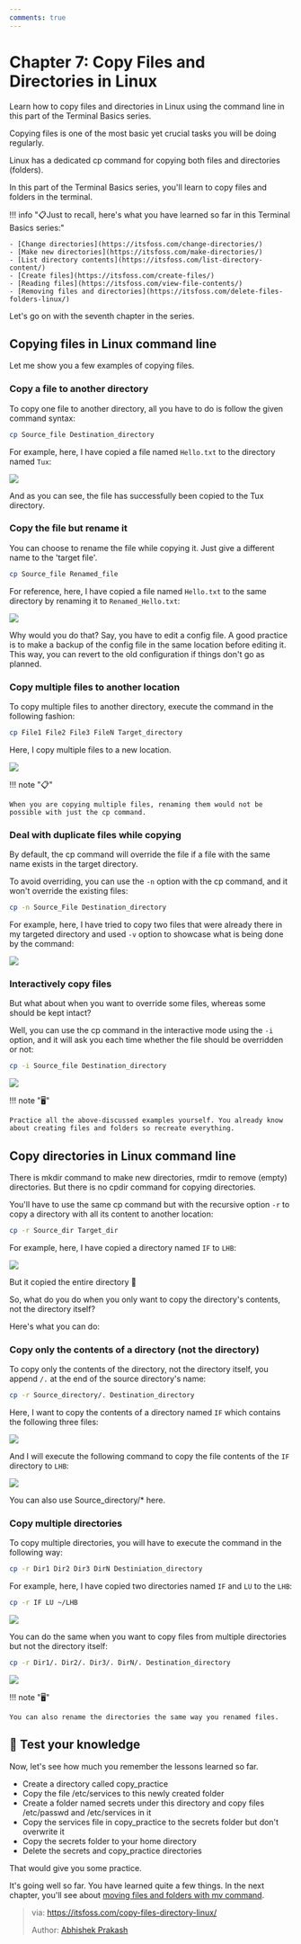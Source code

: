 ```yaml
---
comments: true
---
```


# Chapter 7: Copy Files and Directories in Linux

Learn how to copy files and directories in Linux using the command line in this part of the Terminal Basics series.

Copying files is one of the most basic yet crucial tasks you will be doing regularly.

Linux has a dedicated cp command for copying both files and directories (folders).

In this part of the Terminal Basics series, you'll learn to copy files and folders in the terminal.

!!! info "📋Just to recall, here's what you have learned so far in this Terminal Basics series:"

    - [Change directories](https://itsfoss.com/change-directories/)
    - [Make new directories](https://itsfoss.com/make-directories/)
    - [List directory contents](https://itsfoss.com/list-directory-content/)
    - [Create files](https://itsfoss.com/create-files/)
    - [Reading files](https://itsfoss.com/view-file-contents/)
    - [Removing files and directories](https://itsfoss.com/delete-files-folders-linux/)

Let's go on with the seventh chapter in the series.

## Copying files in Linux command line

Let me show you a few examples of copying files.

### Copy a file to another directory

To copy one file to another directory, all you have to do is follow the given command syntax:

```Bash
cp Source_file Destination_directory
```

For example, here, I have copied a file named `Hello.txt` to the directory named `Tux`:

![](https://cdn.jsdelivr.net/gh/SDNURoboticsAILab/ImageBed@master/img/resources/linux/chapter7-copy-file-to-another-directory-in-linux-command-line.png)

And as you can see, the file has successfully been copied to the Tux directory.

### Copy the file but rename it

You can choose to rename the file while copying it. Just give a different name to the 'target file'.

```Bash
cp Source_file Renamed_file
```

For reference, here, I have copied a file named `Hello.txt` to the same directory by renaming it to `Renamed_Hello.txt`:

![](https://cdn.jsdelivr.net/gh/SDNURoboticsAILab/ImageBed@master/img/resources/linux/chapter7-rename-a-file-while-copying-in-a-same-directory-in-linux-terminal.png)

Why would you do that? Say, you have to edit a config file. A good practice is to make a backup of the config file in the same location before editing it. This way, you can revert to the old configuration if things don't go as planned.

### Copy multiple files to another location

To copy multiple files to another directory, execute the command in the following fashion:

```Bash
cp File1 File2 File3 FileN Target_directory
```

Here, I copy multiple files to a new location.

![](https://cdn.jsdelivr.net/gh/SDNURoboticsAILab/ImageBed@master/img/resources/linux/chapter7-copy-multiple-files-using-the-cp-command-in-linux.png)

!!! note "📋"

    When you are copying multiple files, renaming them would not be possible with just the cp command.

### Deal with duplicate files while copying

By default, the cp command will override the file if a file with the same name exists in the target directory.

To avoid overriding, you can use the `-n` option with the cp command, and it won't override the existing files:

```Bash
cp -n Source_File Destination_directory
```

For example, here, I have tried to copy two files that were already there in my targeted directory and used `-v` option to showcase what is being done by the command:

![](https://cdn.jsdelivr.net/gh/SDNURoboticsAILab/ImageBed@master/img/resources/linux/chapter7-how-not-to-override-files-while-copying-in-linux-using-the-cp-command.png)

### Interactively copy files

But what about when you want to override some files, whereas some should be kept intact?

Well, you can use the cp command in the interactive mode using the `-i` option, and it will ask you each time whether the file should be overridden or not:

```Bash
cp -i Source_file Destination_directory
```

![](https://cdn.jsdelivr.net/gh/SDNURoboticsAILab/ImageBed@master/img/resources/linux/chapter7-how-to-use-cp-command-in-interactive-mode.png)

!!! note "🖥️"

    Practice all the above-discussed examples yourself. You already know about creating files and folders so recreate everything.

## Copy directories in Linux command line

There is mkdir command to make new directories, rmdir to remove (empty) directories. But there is no cpdir command for copying directories.

You'll have to use the same cp command but with the recursive option `-r` to copy a directory with all its content to another location:

```Bash
cp -r Source_dir Target_dir
```

For example, here, I have copied a directory named `IF` to `LHB`:

![](https://cdn.jsdelivr.net/gh/SDNURoboticsAILab/ImageBed@master/img/resources/linux/chapter7-how-to-copy-a-directory-in-linux-command-line.png)

But it copied the entire directory 🤨

So, what do you do when you only want to copy the directory's contents, not the directory itself?

Here's what you can do:

### Copy only the contents of a directory (not the directory)

To copy only the contents of the directory, not the directory itself, you append `/.` at the end of the source directory's name:

```Bash
cp -r Source_directory/. Destination_directory
```

Here, I want to copy the contents of a directory named `IF` which contains the following three files:

![](https://cdn.jsdelivr.net/gh/SDNURoboticsAILab/ImageBed@master/img/resources/linux/chapter7-check-the-file-contents-of-directory-using-the-tree-command.png)

And I will execute the following command to copy the file contents of the `IF` directory to `LHB`:

![](https://cdn.jsdelivr.net/gh/SDNURoboticsAILab/ImageBed@master/img/resources/linux/chapter7-copy-the-file-contents-of-directory-not-a-directory-itself-in-linux-command-line.png)

You can also use Source_directory/* here.

### Copy multiple directories

To copy multiple directories, you will have to execute the command in the following way:

```Bash
cp -r Dir1 Dir2 Dir3 DirN Destiniation_directory
```

For example, here, I have copied two directories named `IF` and `LU` to the `LHB`:

```Bash
cp -r IF LU ~/LHB
```

![](https://cdn.jsdelivr.net/gh/SDNURoboticsAILab/ImageBed@master/img/resources/linux/chapter7-copy-multiple-directories-using-the-cp-command-in-linux-command-line.png)

You can do the same when you want to copy files from multiple directories but not the directory itself:

```Bash
cp -r Dir1/. Dir2/. Dir3/. DirN/. Destination_directory
```

![](https://cdn.jsdelivr.net/gh/SDNURoboticsAILab/ImageBed@master/img/resources/linux/chapter7-copy-files-from-multiple-directories-but-not-directories-their-self-using-the-cp-command.png)

!!! note "🖥️"

    You can also rename the directories the same way you renamed files.

## 📝 Test your knowledge

Now, let's see how much you remember the lessons learned so far.

- Create a directory called copy_practice
- Copy the file /etc/services to this newly created folder
- Create a folder named secrets under this directory and copy files /etc/passwd and /etc/services in it
- Copy the services file in copy_practice to the secrets folder but don't overwrite it
- Copy the secrets folder to your home directory
- Delete the secrets and copy_practice directories

That would give you some practice.

It's going well so far. You have learned quite a few things. In the next chapter, you'll see about [moving files and folders with mv command](https://itsfoss.com/move-files-linux/).

>via: https://itsfoss.com/copy-files-directory-linux/
>
>Author: [Abhishek Prakash](https://itsfoss.com/author/abhishek/)

